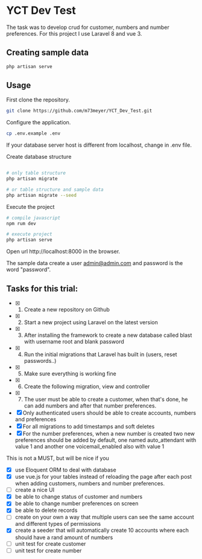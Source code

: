 # YCT Dev Test

The task was to develop crud for customer, numbers and number preferences. 
For this project I use Laravel 8 and vue 3.

## Creating sample data

```bash
php artisan serve
```

## Usage

First clone the repository. 

```bash
git clone https://github.com/m73meyer/YCT_Dev_Test.git
```

Configure the application.

```bash
cp .env.example .env
```

If your database server host is different from localhost, change in .env file.

Create database structure

```bash

# only table structure
php artisan migrate

# or table structure and sample data
php artisan migrate --seed

```
Execute the project

```bash
# compile javascript
npm rum dev

# execute project
php artisan serve
```

Open url http://localhost:8000 in the browser.

The sample data create a user admin@admin.com and password is the word "password".

## Tasks for this trial:

- [x] 1. Create a new repository on Github
- [x] 2. Start a new project using Laravel on the latest version
- [x] 3. After installing the framework to create a new database called blast with username root and blank password
- [x] 4. Run the initial migrations that Laravel has built in (users, reset passwords..)
- [x] 5. Make sure everything is working fine
- [x] 6. Create the following migration, view and controller
- [x] 7. The user must be able to create a customer, when that's done, he can add numbers and after that number preferences.
- [x] Only authenticated users should be able to create accounts, numbers and preferences
- [x] For all migrations to add timestamps and soft deletes
- [x] For the number preferences, when a new number is created two new preferences should be added by default, one named auto_attendant with value 1 and another one voicemail_enabled also with value 1

This is not a MUST, but will be nice if you

- [x] use Eloquent ORM to deal with database
- [x] use vue.js for your tables instead of reloading the page after each post when adding customers, numbers and number preferences.
- [ ] create a nice UI
- [x] be able to change status of customer and numbers
- [x] be able to change number preferences on screen
- [x] be able to delete records
- [ ] create on your own a way that multiple users can see the same account and different types of permissions
- [x] create a seeder that will automatically create 10 accounts where each should have a rand amount of numbers
- [ ] unit test for create customer
- [ ] unit test for create number
